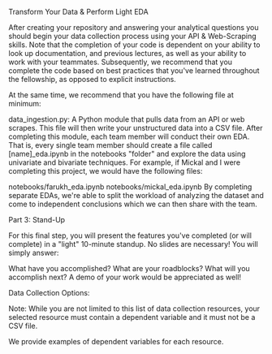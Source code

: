 Transform Your Data & Perform Light EDA

After creating your repository and answering your analytical questions you should begin your data collection process using your API & Web-Scraping skills. Note that the completion of your code is dependent on your ability to look up documentation, and previous lectures, as well as your ability to work with your teammates. Subsequently, we recommend that you complete the code based on best practices that you've learned throughout the fellowship, as opposed to explicit instructions.

At the same time, we recommend that you have the following file at minimum:

data_ingestion.py: A Python module that pulls data from an API or web scrapes. This file will then write your unstructured data into a CSV file.
After completing this module, each team member will conduct their own EDA. That is, every single team member should create a file called [name]_eda.ipynb in the notebooks "folder" and explore the data using univariate and bivariate techniques. For example, if Mickal and I were completing this project, we would have the following files:

notebooks/farukh_eda.ipynb
notebooks/mickal_eda.ipynb
By completing separate EDAs,  we're able to split the workload of analyzing the dataset and come to independent conclusions which we can then share with the team.

Part 3: Stand-Up

For this final step, you will present the features you've completed (or will complete) in a "light" 10-minute standup. No slides are necessary! You will simply answer:

What have you accomplished?
What are your roadblocks?
What will you accomplish next?
A demo of your work would be appreciated as well!

Data Collection Options:

Note: While you are not limited to this list of data collection resources, your selected resource must contain a dependent variable and it must not be a CSV file.

We provide examples of dependent variables for each resource.

